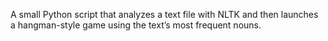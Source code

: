 A small Python script that analyzes a text file with NLTK and then launches a hangman-style game using the text’s most frequent nouns.
